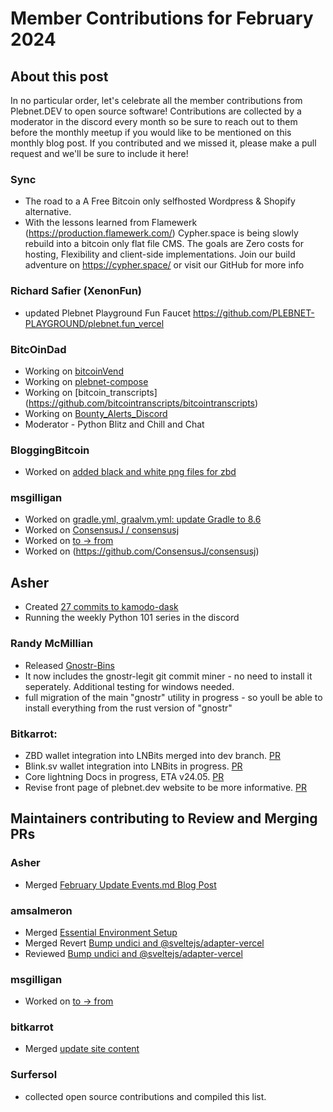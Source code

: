 # Member Contributions for February 2024

## About this post

In no particular order, let's celebrate all the member contributions from Plebnet.DEV to open source software! Contributions are collected by a moderator in the discord every month so be sure to reach out to them before the monthly meetup if you would like to be mentioned on this monthly blog post. If you contributed and we missed it, please make a pull request and we'll be sure to include it here!

### Sync
- The road to a A Free Bitcoin only selfhosted Wordpress & Shopify alternative.
- With the lessons learned from Flamewerk (https://production.flamewerk.com/) Cypher.space is being slowly rebuild into a bitcoin only flat file CMS. The goals are Zero costs for hosting, Flexibility and client-side implementations. Join our build adventure on https://cypher.space/ or visit our GitHub for more info

### Richard Safier (XenonFun) 
- updated Plebnet Playground Fun Faucet https://github.com/PLEBNET-PLAYGROUND/plebnet.fun_vercel

### BitcOinDad
- Working on [bitcoinVend](https://github.com/Bitc0indad/bitcoinVend)
- Working on [plebnet-compose](https://github.com/Bitc0indad/plebnet-compose)
- Working on [bitcoin_transcripts] (https://github.com/bitcointranscripts/bitcointranscripts)
- Working on [Bounty_Alerts_Discord](https://github.com/plebnet-dev/BountyAlertsDiscord)
- Moderator - Python Blitz and Chill and Chat

### BloggingBitcoin
- Worked on [added black and white png files for zbd](https://github.com/lnbits/lnbits/pull/2256)

### msgilligan
- Worked on [gradle.yml, graalvm.yml: update Gradle to 8.6](https://github.com/bitcoinj/bitcoinj/pull/3348)
- Worked on [ConsensusJ / consensusj](https://github.com/ConsensusJ/consensusj/commit/93c5a8919a06808de8268bb51a6bf11f64de4021)
- Worked on [to -> from](https://github.com/bitcoinj/bitcoinj.github.io/pull/58)
- Worked on (https://github.com/ConsensusJ/consensusj)

## Asher
- Created [27 commits to kamodo-dask](https://github.com/EnsembleGovServices/kamodo-dask)
- Running the weekly Python 101 series in the discord

### Randy McMillian
- Released [Gnostr-Bins](https://github.com/gnostr-org/gnostr-bins)
- It now includes the gnostr-legit git commit miner - no need to install it seperately. Additional testing for windows needed.
- full migration of the main "gnostr" utility in progress - so youll be able to install everything from the rust version of "gnostr"

### Bitkarrot:
- ZBD wallet integration into LNBits merged into dev branch. [PR](https://github.com/lnbits/lnbits/pull/2235)
- Blink.sv wallet integration into LNBits in progress. [PR](https://github.com/lnbits/lnbits/pull/2270)
- Core lightning Docs in progress, ETA v24.05. [PR](https://github.com/ElementsProject/lightning/pull/7041)
- Revise front page of plebnet.dev website to be more informative. [PR](https://github.com/plebnet-dev/website/commit/5ed198e0467bdc78d576f850fd65625e9a5e967a)

## Maintainers contributing to Review and Merging PRs
### Asher
- Merged [February Update Events.md Blog Post](https://github.com/plebnet-dev/website/pull/105)

### amsalmeron 
- Merged [Essential Environment Setup](https://github.com/plebnet-dev/website/pull/109)
- Merged Revert [Bump undici and @sveltejs/adapter-vercel](https://github.com/plebnet-dev/website/pull/107)
- Reviewed [Bump undici and @sveltejs/adapter-vercel](https://github.com/plebnet-dev/website/pull/106)

### msgilligan
- Worked on [to -> from](https://github.com/bitcoinj/bitcoinj.github.io/pull/58)

### bitkarrot
- Merged [update site content](https://github.com/plebnet-dev/website/pull/108)

### Surfersol
- collected open source contributions and compiled this list.



